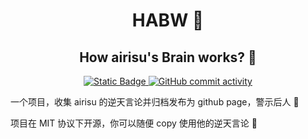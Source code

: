 <h1 align="center">HABW 🤔</h1>
<h2 align="center">How airisu's Brain works? 🤔</h2>

<p align="center">
    <a href="https://airisu.cap1tal.top">
        <img alt="Static Badge" src="https://img.shields.io/badge/website-HABW-blue?style=for-the-badge">
    </a>
    <a href="https://github.com/eLecCap1taL/CSRM/pulse">
        <img alt="GitHub commit activity" src="https://img.shields.io/github/commit-activity/m/eLecCap1taL/HABW?style=for-the-badge">
    </a>
</p>

一个项目，收集 airisu 的逆天言论并归档发布为 github page，警示后人 🤔

项目在 MIT 协议下开源，你可以随便 copy 使用他的逆天言论 🤔
